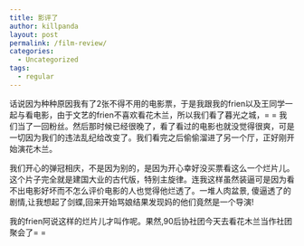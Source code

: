 ```yaml
---
title: 影评了
author: killpanda
layout: post
permalink: /film-review/
categories:
  - Uncategorized
tags:
  - regular
---
```

话说因为种种原因我有了2张不得不用的电影票，于是我跟我的frien以及王同学一起与看电影，由于文艺的frien不喜欢看花木兰，所以我们看了暮光之城，= = 我们当了一回粉丝。然后那时候已经很晚了，看了看过的电影也就没觉得很爽，可是一切因为我们的违法乱纪给改变了。我们看完之后偷偷溜进了另一个厅，正好刚开始演花木兰。 

我们开心的弹冠相庆，不是因为别的，是因为开心幸好没买票看这么一个烂片儿。这个片子完全就是建国大业的古代版，特别主旋律。连我这样虽然装逼可是因为看不出电影好坏而不怎么评价电影的人也觉得他烂透了。一堆人肉盆景, 傻逼透了的剧情,让我想起了剑蝶,回来开始骂娘结果发现妈的他们竟然是一个导演!

我的frien阿说这样的烂片儿才叫作呢。果然,90后协社团今天去看花木兰当作社团聚会了= = 